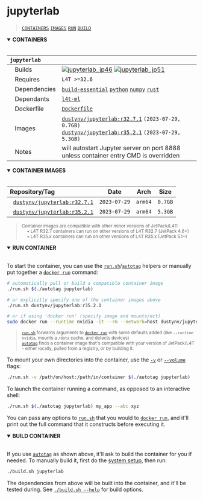 # jupyterlab

> [`CONTAINERS`](#user-content-containers) [`IMAGES`](#user-content-images) [`RUN`](#user-content-run) [`BUILD`](#user-content-build)
<details open>
<summary><b><a id="containers">CONTAINERS</a></b></summary>
<br>

| **`jupyterlab`** | |
| :-- | :-- |
| &nbsp;&nbsp;&nbsp;Builds | [![`jupyterlab_jp46`](https://img.shields.io/github/actions/workflow/status/dusty-nv/jetson-containers/jupyterlab_jp46.yml?label=jupyterlab:jp46)](https://github.com/dusty-nv/jetson-containers/actions/workflows/jupyterlab_jp46.yml) [![`jupyterlab_jp51`](https://img.shields.io/github/actions/workflow/status/dusty-nv/jetson-containers/jupyterlab_jp51.yml?label=jupyterlab:jp51)](https://github.com/dusty-nv/jetson-containers/actions/workflows/jupyterlab_jp51.yml) |
| &nbsp;&nbsp;&nbsp;Requires | `L4T >=32.6` |
| &nbsp;&nbsp;&nbsp;Dependencies | [`build-essential`](/packages/build-essential) [`python`](/packages/python) [`numpy`](/packages/numpy) [`rust`](/packages/rust) |
| &nbsp;&nbsp;&nbsp;Dependants | [`l4t-ml`](/packages/l4t/l4t-ml) |
| &nbsp;&nbsp;&nbsp;Dockerfile | [`Dockerfile`](Dockerfile) |
| &nbsp;&nbsp;&nbsp;Images | [`dustynv/jupyterlab:r32.7.1`](https://hub.docker.com/r/dustynv/jupyterlab/tags) `(2023-07-29, 0.7GB)`<br>[`dustynv/jupyterlab:r35.2.1`](https://hub.docker.com/r/dustynv/jupyterlab/tags) `(2023-07-29, 5.3GB)` |
| &nbsp;&nbsp;&nbsp;Notes | will autostart Jupyter server on port 8888 unless container entry CMD is overridden |

</details>

<details open>
<summary><b><a id="images">CONTAINER IMAGES</a></b></summary>
<br>

| Repository/Tag | Date | Arch | Size |
| :-- | :--: | :--: | :--: |
| &nbsp;&nbsp;[`dustynv/jupyterlab:r32.7.1`](https://hub.docker.com/r/dustynv/jupyterlab/tags) | `2023-07-29` | `arm64` | `0.7GB` |
| &nbsp;&nbsp;[`dustynv/jupyterlab:r35.2.1`](https://hub.docker.com/r/dustynv/jupyterlab/tags) | `2023-07-29` | `arm64` | `5.3GB` |

> <sub>Container images are compatible with other minor versions of JetPack/L4T:</sub><br>
> <sub>&nbsp;&nbsp;&nbsp;&nbsp;• L4T R32.7 containers can run on other versions of L4T R32.7 (JetPack 4.6+)</sub><br>
> <sub>&nbsp;&nbsp;&nbsp;&nbsp;• L4T R35.x containers can run on other versions of L4T R35.x (JetPack 5.1+)</sub><br>
</details>

<details open>
<summary><b><a id="run">RUN CONTAINER</a></b></summary>
<br>

To start the container, you can use the [`run.sh`](/docs/run.md)/[`autotag`](/docs/run.md#autotag) helpers or manually put together a [`docker run`](https://docs.docker.com/engine/reference/commandline/run/) command:
```bash
# automatically pull or build a compatible container image
./run.sh $(./autotag jupyterlab)

# or explicitly specify one of the container images above
./run.sh dustynv/jupyterlab:r35.2.1

# or if using 'docker run' (specify image and mounts/ect)
sudo docker run --runtime nvidia -it --rm --network=host dustynv/jupyterlab:r35.2.1
```
> <sup>[`run.sh`](/docs/run.md) forwards arguments to [`docker run`](https://docs.docker.com/engine/reference/commandline/run/) with some defaults added (like `--runtime nvidia`, mounts a `/data` cache, and detects devices)</sup><br>
> <sup>[`autotag`](/docs/run.md#autotag) finds a container image that's compatible with your version of JetPack/L4T - either locally, pulled from a registry, or by building it.</sup>

To mount your own directories into the container, use the [`-v`](https://docs.docker.com/engine/reference/commandline/run/#volume) or [`--volume`](https://docs.docker.com/engine/reference/commandline/run/#volume) flags:
```bash
./run.sh -v /path/on/host:/path/in/container $(./autotag jupyterlab)
```
To launch the container running a command, as opposed to an interactive shell:
```bash
./run.sh $(./autotag jupyterlab) my_app --abc xyz
```
You can pass any options to [`run.sh`](/docs/run.md) that you would to [`docker run`](https://docs.docker.com/engine/reference/commandline/run/), and it'll print out the full command that it constructs before executing it.
</details>
<details open>
<summary><b><a id="build">BUILD CONTAINER</b></summary>
<br>

If you use [`autotag`](/docs/run.md#autotag) as shown above, it'll ask to build the container for you if needed.  To manually build it, first do the [system setup](/docs/setup.md), then run:
```bash
./build.sh jupyterlab
```
The dependencies from above will be built into the container, and it'll be tested during.  See [`./build.sh --help`](/jetson_containers/build.py) for build options.
</details>
